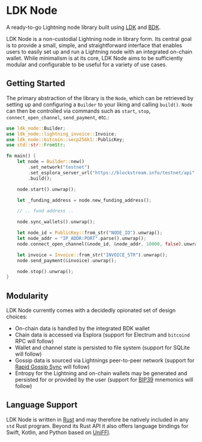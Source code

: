 # LDK Node
A ready-to-go Lightning node library built using [LDK](https://lightningdevkit.org/) and [BDK](https://bitcoindevkit.org/).

LDK Node is a non-custodial Lightning node in library form. Its central goal is to provide a small, simple, and straightforward interface that enables users to easily set up and run a Lightning node with an integrated on-chain wallet. While minimalism is at its core, LDK Node aims to be sufficiently modular and configurable to be useful for a variety of use cases. 

## Getting Started

The primary abstraction of the library is the `Node`, which can be retrieved by setting up and configuring a `Builder` to your liking and calling `build()`. `Node` can then be controlled via commands such as `start`, `stop`, `connect_open_channel`, `send_payment`, etc.:

```rust
use ldk_node::Builder;
use ldk_node::lightning_invoice::Invoice;
use ldk_node::bitcoin::secp256k1::PublicKey;
use std::str::FromStr;

fn main() {
	let node = Builder::new()
		.set_network("testnet")
		.set_esplora_server_url("https://blockstream.info/testnet/api".to_string())
		.build();

	node.start().unwrap();

	let _funding_address = node.new_funding_address();

	// .. fund address ..

	node.sync_wallets().unwrap();

	let node_id = PublicKey::from_str("NODE_ID").unwrap();
	let node_addr = "IP_ADDR:PORT".parse().unwrap();
	node.connect_open_channel(&node_id, &node_addr, 10000, false).unwrap();

	let invoice = Invoice::from_str("INVOICE_STR").unwrap();
	node.send_payment(&invoice).unwrap();

	node.stop().unwrap();
}
```

## Modularity

LDK Node currently comes with a decidedly opionated set of design choices:

- On-chain data is handled by the integrated BDK wallet
- Chain data is accessed via Esplora (support for Electrum and `bitcoind` RPC will follow)
- Wallet and channel state is persisted to file system (support for SQLite will follow)
- Gossip data is sourced via Lightnings peer-to-peer network (support for [Rapid Gossip Sync](https://docs.rs/lightning-rapid-gossip-sync/*/lightning_rapid_gossip_sync/) will follow)
- Entropy for the Lightning and on-chain wallets may be generated and persisted for or provided by the user (support for [BIP39](https://github.com/bitcoin/bips/blob/master/bip-0039.mediawiki) mnemonics will follow)


## Language Support

LDK Node is written in [Rust](https://www.rust-lang.org/) and may therefore be natively included in any `std` Rust program. Beyond its Rust API it also offers language bindings for Swift, Kotlin, and Python based on [UniFFI](https://github.com/mozilla/uniffi-rs/).
